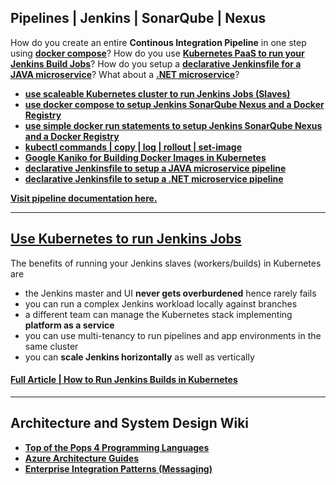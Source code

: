 
## Pipelines | Jenkins | SonarQube | Nexus

How do you create an entire **Continous Integration Pipeline** in one step using **[docker compose](/pipeline/using-docker-compose/)**? How do you use **[Kubernetes PaaS to run your Jenkins Build Jobs](/jenkins/kubernetes-slaves)**? How do you setup a **[declarative Jenkinsfile for a JAVA microservice](/pipeline/for-java-microservice/)**? What about a **[.NET microservice](/pipeline/for-dotnet-microservice/)**?

- **[use scaleable Kubernetes cluster to run Jenkins Jobs (Slaves)](/jenkins/kubernetes-slaves)**
- **[use docker compose to setup Jenkins SonarQube Nexus and a Docker Registry](/pipeline/using-docker-compose/)**
- **[use simple docker run statements to setup Jenkins SonarQube Nexus and a Docker Registry](/pipeline/using-docker-run/)**
- **[kubectl commands | copy | log | rollout | set-image](/kubernetes/kubectl-commands)**
- **[Google Kaniko for Building Docker Images in Kubernetes](kubernetes/kaniko)**
- **[declarative Jenkinsfile to setup a JAVA microservice pipeline](/pipeline/for-java-microservice/)**
- **[declarative Jenkinsfile to setup a .NET microservice pipeline](/pipeline/for-dotnet-microservice/)**

**[Visit pipeline documentation here.](/pipeline/)**


---



## [Use Kubernetes to run Jenkins Jobs](/jenkins/kubernetes-slaves)

The benefits of running your Jenkins slaves (workers/builds) in Kubernetes are

- the Jenkins master and UI **never gets overburdened** hence rarely fails
- you can run a complex Jenkins workload locally against branches
- a different team can manage the Kubernetes stack implementing **platform as a service**
- you can use multi-tenancy to run pipelines and app environments in the same cluster
- you can **scale Jenkins horizontally** as well as vertically

#### [Full Article | How to Run Jenkins Builds in Kubernetes](/jenkins/kubernetes-slaves)



---


## Architecture and System Design Wiki

- **[Top of the Pops 4 Programming Languages](https://www.tiobe.com/tiobe-index/)**
- **[Azure Architecture Guides](https://docs.microsoft.com/en-us/azure/architecture/)**
- **[Enterprise Integration Patterns (Messaging)](https://www.enterpriseintegrationpatterns.com/patterns/messaging/)**
